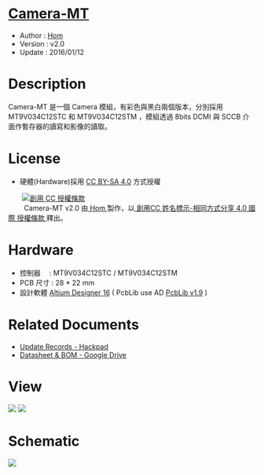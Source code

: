 [Camera-MT](https://github.com/KitSprout/Camera-MT)
========
* Author  : [Hom](https://about.me/Hom)
* Version : v2.0
* Update  : 2016/01/12

Description
========
Camera-MT 是一個 Camera 模組，有彩色與黑白兩個版本，分別採用 MT9V034C12STC 和 MT9V034C12STM ，模組透過 8bits DCMI 與 SCCB 介面作暫存器的讀寫和影像的讀取。

License
========
* 硬體(Hardware)採用 [CC BY-SA 4.0](http://creativecommons.org/licenses/by-sa/4.0/deed.zh_TW) 方式授權 
  
　　<a rel="license" href="http://creativecommons.org/licenses/by-sa/4.0/deed.zh_TW"><img alt="創用 CC 授權條款" style="border-width:0" src="http://i.creativecommons.org/l/by-sa/3.0/tw/80x15.png" /></a>  
　　<span xmlns:dct="http://purl.org/dc/terms/" property="dct:title"> Camera-MT v2.0 </span>由<a xmlns:cc="http://creativecommons.org/ns#" href="http://about.me/Hom" property="cc:attributionName" rel="cc:attributionURL"> Hom </a>製作，以<a rel="license" href="http://creativecommons.org/licenses/by-sa/4.0/deed.zh_TW"> 創用CC 姓名標示-相同方式分享 4.0 國際 授權條款 </a>釋出。  

Hardware
========
* 控制器　 : MT9V034C12STC / MT9V034C12STM
* PCB 尺寸 : 28 * 22 mm
* 設計軟體 [Altium Designer 16](http://www.altium.com/en/products/altium-designer) ( PcbLib use AD [PcbLib v1.9](https://github.com/OpenPCB/AltiumDesigner_PcbLibrary/releases/tag/v1.9) )

Related Documents
========
* [Update Records - Hackpad](https://hom.hackpad.com/Camera-MT-3aypbn5JXrK)
* [Datasheet & BOM - Google Drive](https://drive.google.com/folderview?id=0BzL2wwAot6oPZnBPSnU3eFlJQ0k&usp=sharing)

View
========
<img src="https://lh3.googleusercontent.com/-snhPZvZ4z9U/Vglshog-nGI/AAAAAAAAOF0/5Onrdcx_LeU/s1600-Ic42/DSC_0005.jpg" />
<img src="https://lh3.googleusercontent.com/-klcRWntrhJM/VglshgOHpDI/AAAAAAAAOF4/Z0SS7zs7hv4/s1600-Ic42/DSC_0007.jpg" />

Schematic
========
<img src="https://lh3.googleusercontent.com/-CXSEAz_GJPA/VpStoNLnFHI/AAAAAAAAPBQ/Z7jYZ-F-W4s/s1600-Ic42/Camera-MT_v2_0_sch.png" />

